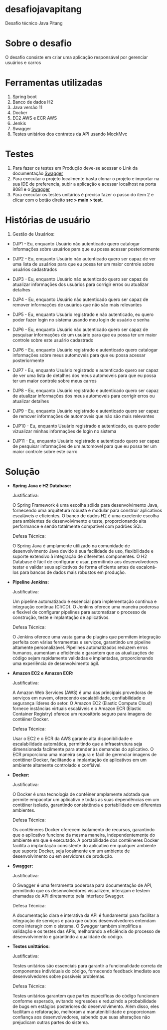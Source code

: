 # desafiojavapitang

Desafio técnico Java Pitang

# Sobre o desafio

O desafio consiste em criar uma aplicação responsável por gerenciar usuários e carros

# Ferramentas utilizadas

1. Spring boot
2. Banco de dados H2
3. Java versão 11
4. Docker
5. EC2 AWS e ECR AWS
6. Jenkis
7. Swagger
8. Testes unitários dos contratos da API usando MockMvc

# Testes

1. Para fazer os testes em Produção deve-se acessar o Link da documentação [Swagger](http://ec2-35-153-66-185.compute-1.amazonaws.com:8081/swagger-ui/index.html) 
2. Para executar o projeto localmente basta clonar o projeto e importar na sua IDE de preferencia, subir a aplicação e acessar localhost na porta 8081 e o [Swagger](http://localhost:8081/swagger-ui/index.html) 
3. Para executar os testes unitários é preciso fazer o passo do item 2 e clicar com o botão direito **src > main > test**. 

# Histórias de usuário

1. Gestão de Usuários:

  * DJP1 - Eu, enquanto Usuário não autenticado quero catalogar informações sobre usuários para que eu possa acessar posteriormente
   
  * DJP2 - Eu, enquanto Usuário não autenticado quero ser capaz de ver uma lista de usuários para que eu possa ter um maior controle sobre usuários cadastrados
   
  * DJP3 - Eu, enquanto Usuário não autenticado quero ser capaz de atualizar informações dos usuários para corrigir erros ou atualizar detalhes
   
  * DJP4 - Eu, enquanto Usuário não autenticado quero ser capaz de remover informações de usuários que não são mais relevantes
   
  * DJP5 - Eu, enquanto Usuário registrado e não autenticado, eu quero poder fazer login no sistema usando meu login de usuário e senha
   
  * DJP6 - Eu, enquanto Usuário não autenticado quero ser capaz de pesquisar informações de um usuário para que eu possa ter um maior controle sobre este usuário cadastrado
   
  * DJP6 - Eu, enquanto Usuário registrado e autenticado quero catalogar informações sobre meus automoveis para que eu possa acessar posteriormente
   
  * DJP7 - Eu, enquanto Usuário registrado e autenticado quero ser capaz de ver uma lista de detalhes dos meus automoveis para que eu possa ter um maior controle sobre meus carros
   
  * DJP8 - Eu, enquanto Usuário registrado e autenticado quero ser capaz de atualizar informações dos meus automoveis para corrigir erros ou atualizar detalhes
   
  * DJP9 - Eu, enquanto Usuário registrado e autenticado quero ser capaz de remover informações de automoveis que não são mais relevantes
   
  * DJP10 - Eu, enquanto Usuário registrado e autenticado, eu quero poder vizualizar minhas informações de login no sistema
   
  * DJP11 - Eu, enquanto Usuário registrado e autenticado quero ser capaz de pesquisar informações de um automovel para que eu possa ter um maior controle sobre este carro

# Solução

* **Spring Java e H2 Database:**

	Justificativa:
	
	O Spring Framework é uma escolha sólida para desenvolvimento Java, fornecendo uma arquitetura robusta e modular para construir aplicativos escaláveis e eficientes.
	O banco de dados H2 é uma excelente escolha para ambientes de desenvolvimento e teste, proporcionando alta performance e sendo totalmente compatível com padrões SQL.
	
	Defesa Técnica:
	
	O Spring Java é amplamente utilizado na comunidade de desenvolvimento Java devido à sua facilidade de uso, flexibilidade e suporte extensivo à integração de diferentes componentes.
	O H2 Database é fácil de configurar e usar, permitindo aos desenvolvedores testar e validar seus aplicativos de forma eficiente antes de escaloná-los para bancos de dados mais robustos em produção.

* **Pipeline Jenkins:**

  	Justificativa:

	Um pipeline automatizado é essencial para implementação contínua e integração contínua (CI/CD). O Jenkins oferece uma maneira poderosa e flexível de configurar pipelines para automatizar o processo de 		construção, teste e implantação de aplicativos.

  	Defesa Técnica:
	
	O Jenkins oferece uma vasta gama de plugins que permitem integração perfeita com várias ferramentas e serviços, garantindo um pipeline altamente personalizável.
	Pipelines automatizados reduzem erros humanos, aumentam a eficiência e garantem que as atualizações de código sejam rapidamente validadas e implantadas, proporcionando uma experiência de desenvolvimento ágil.

* **Amazon EC2 e Amazon ECR:**

  	Justificativa:
	
	A Amazon Web Services (AWS) é uma das principais provedoras de serviços em nuvem, oferecendo escalabilidade, confiabilidade e segurança líderes do setor.
	O Amazon EC2 (Elastic Compute Cloud) fornece instâncias virtuais escaláveis e o Amazon ECR (Elastic Container Registry) oferece um repositório seguro para imagens de contêiner Docker.

	Defesa Técnica:
	
	Usar o EC2 e o ECR da AWS garante alta disponibilidade e escalabilidade automática, permitindo que a infraestrutura seja dimensionada facilmente para atender às demandas do aplicativo.
	O ECR proporciona uma maneira segura e fácil de gerenciar imagens de contêiner Docker, facilitando a implantação de aplicativos em um ambiente altamente controlado e confiável.

* **Docker:**

  	Justificativa:

	O Docker é uma tecnologia de contêiner amplamente adotada que permite empacotar um aplicativo e todas as suas dependências em um contêiner isolado, garantindo consistência e portabilidade em diferentes 	 
 	ambientes.

	Defesa Técnica:
	
	Os contêineres Docker oferecem isolamento de recursos, garantindo que o aplicativo funcione da mesma maneira, independentemente do ambiente em que é executado.
	A portabilidade dos contêineres Docker facilita a implantação consistente do aplicativo em qualquer ambiente que suporte Docker, seja localmente em um ambiente de desenvolvimento ou em servidores de produção.

* **Swagger:**

  	Justificativa:

	O Swagger é uma ferramenta poderosa para documentação de API, permitindo que os desenvolvedores visualizem, interajam e testem chamadas de API diretamente pela interface Swagger.

	Defesa Técnica:
	
	A documentação clara e interativa da API é fundamental para facilitar a integração de serviços e para que outros desenvolvedores entendam como interagir com o sistema.
	O Swagger também simplifica a validação e os testes das APIs, melhorando a eficiência do processo de desenvolvimento e garantindo a qualidade do código.

* **Testes unittários:**

	Justificativa:
	
	Testes unitários são essenciais para garantir a funcionalidade correta de componentes individuais do código, fornecendo feedback imediato aos desenvolvedores sobre possíveis problemas.

	Defesa Técnica:
	
	Testes unitários garantem que partes específicas do código funcionem conforme esperado, evitando regressões e reduzindo a probabilidade de bugs em estágios posteriores do desenvolvimento.
	Além disso, eles facilitam a refatoração, melhoram a manutenibilidade e proporcionam confiança aos desenvolvedores, sabendo que suas alterações não prejudicam outras partes do sistema.
   

